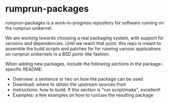 rumprun-packages
================

rumprun-packages is a work-in-progress repository for software running on the
rumprun unikernel.

We are working towards choosing a real packaging system, with support for
versions and dependencies.  Until we reach that point, this repo is meant to
assemble the build scripts and patches for for running various applications on
rumprun unikernels in a BSD ports-like fashion.

When adding new packages, include the following sections in the
package-specific README:

* Overview: a sentence or two on how the package can be used
* Download: where to obtain the upstream sources from
* Instructions: how to build.  If this section is "run script/make", excellent!
* Examples: a few examples on how to run/use the resulting package
